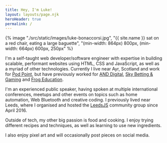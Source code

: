 ```yaml
---
title: Hey, I'm Luke!
layout: layouts/page.njk
heroHeader: true
permalink: /
---
```


{% image "./src/static/images/luke-bonaccorsi.jpg", "{{ site.name }} sat on a red chair, eating a large baguette", "(min-width: 864px) 800px, (min-width: 664px) 600px, 250px" %}

I'm a self-taught web developer/software engineer with expertise in building scalable, performant websites using HTML, CSS and JavaScript, as well as a myriad of other technologies. Currently I live near Ayr, Scotland and work for [Pod Point](https://pod-point.com), but have previously worked for [AND Digital](https://and.digital/), [Sky Betting & Gaming](https://www.skybetcareers.com/) and [Frog Education](https://www.frogeducation.com/).

I'm an experienced public speaker, having spoken at multiple international conferences, meetups and other events on topics such as home automation, Web Bluetooth and creative coding. I previously lived near Leeds, where I organised and hosted the [LeedsJS](https://leedsjs.com) community group since April 2016.

Outside of tech, my other big passion is food and cooking. I enjoy trying different recipes and techniques, as well as learning to use new ingredients.

I also enjoy pixel art and will occasionally post pieces on social media.
